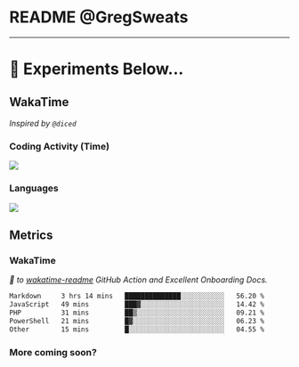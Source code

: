 # README @GregSweats




---
# 🧪 Experiments Below...

## WakaTime

_Inspired by `@diced`_

### Coding Activity (Time)

<a href="https://wakatime.com/@GregSweats" target="_blank"><img src="https://wakatime.com/share/@GregSweats/3e9a92c7-c185-4f55-803f-68a9b7718dc3.png" /></a>

### Languages

<a href="https://wakatime.com/@GregSweats" target="_blank"><img src="https://wakatime.com/share/@GregSweats/18488bb6-6c63-4c8f-bdee-3b8c141f2ad4.png" /></a>

## Metrics

### WakaTime

_🙏 to [wakatime-readme]() GitHub Action and Excellent Onboarding Docs._

<!--START_SECTION:waka-->

```txt
Markdown     3 hrs 14 mins   ██████████████░░░░░░░░░░░   56.20 %
JavaScript   49 mins         ███▓░░░░░░░░░░░░░░░░░░░░░   14.42 %
PHP          31 mins         ██▒░░░░░░░░░░░░░░░░░░░░░░   09.21 %
PowerShell   21 mins         █▓░░░░░░░░░░░░░░░░░░░░░░░   06.23 %
Other        15 mins         █░░░░░░░░░░░░░░░░░░░░░░░░   04.55 %
```

<!--END_SECTION:waka-->

### More coming soon?